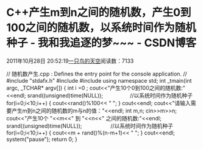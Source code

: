 
# C++产生m到n之间的随机数，产生0到100之间的随机数，以系统时间作为随机种子 - 我和我追逐的梦~~~ - CSDN博客


2011年10月28日 20:52:19[一只鸟的天空](https://me.csdn.net/heyongluoyao8)阅读数：7133



// 随机数产生.cpp : Defines the entry point for the console application.
//
\#include "stdafx.h"
\#include<iostream>
\#include<ctime>
using namespace std;
int _tmain(int argc, _TCHAR* argv[])
{
int i =0 ;
cout<<"产生10个0到100之间的随机数:"<<endl;
srand((unsigned)time(NULL));                  //以系统时间作为随机种子
for(i=0;i<10;i++)
{
cout<<rand()%100<< " ";
}
cout<<endl;
cout<<"请输入需要产生m到n之间的随机数的m与n的值："<<endl;
int m,n;
cin>>m>>n;
cout<<"产生10个 "<<m<<" 到 "<<n<<" 之间的随机数:"<<endl;
srand((unsigned)time(NULL));                   //以系统时间作为随机种子
for(i=0;i<10;i++)
{
cout<<m + rand()%(n-m+1)<< " ";
}
cout<<endl;
system("pause");
return 0;
}

